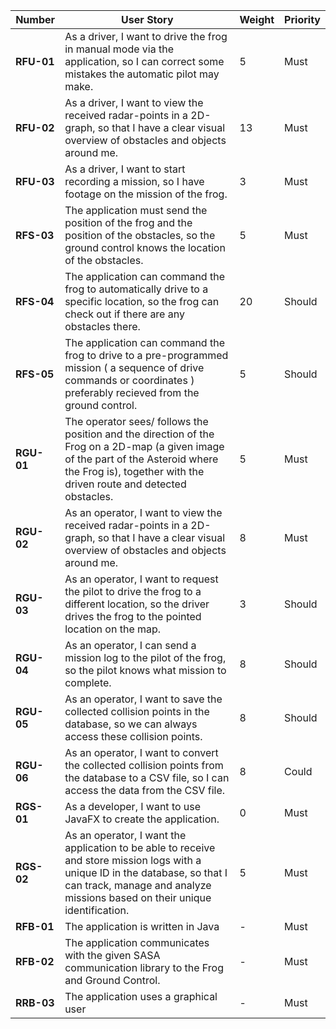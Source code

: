| **Number**  | **User Story**                                                                                                                                                                                               | **Weight** | **Priority** |
|-------------|--------------------------------------------------------------------------------------------------------------------------------------------------------------------------------------------------------------|------------|--------------|
| **RFU-01**  | As a driver, I want to drive the frog in manual mode via the application, so I can correct some mistakes the automatic pilot may make.                                                                       | 5          | Must         |
| **RFU-02**  | As a driver, I want to view the received radar-points in a 2D-graph, so that I have a clear visual overview of obstacles and objects around me.                                                              | 13          | Must         |
| **RFU-03**  | As a driver, I want to start recording a mission, so I have footage on the mission of the frog.                                                                                                              | 3          | Must         |
| **RFS-03**  | The application must send the position of the frog and the position of the obstacles, so the ground control knows the location of the obstacles.                                                             | 5          | Must         |
| **RFS-04**  | The application can command the frog to automatically drive to a specific location, so the frog can check out if there are any obstacles there.                                                              | 20         | Should       |
| **RFS-05**  | The application can command the frog to drive to a pre-programmed mission ( a sequence of drive commands or coordinates ) preferably recieved from the ground control.                                                                                            | 5         | Should       |
| **RGU-01** | The operator sees/ follows the position and the direction of the Frog on a 2D-map (a given image of the part of the Asteroid where the Frog is), together with the driven route and detected obstacles.                                                                                                         | 5          | Must         |
| **RGU-02**  | As an operator, I want to view the received radar-points in a 2D-graph, so that I have a clear visual overview of obstacles and objects around me.                                                           | 8          | Must         |
| **RGU-03**  | As an operator, I want to request the pilot to drive the frog to a different location, so the driver drives the frog to the pointed location on the map.                                                     | 3          | Should       |
| **RGU-04**  | As an operator, I can send a mission log to the pilot of the frog, so the pilot knows what mission to complete.                                                                                              | 8          | Should       |
| **RGU-05** | As an operator, I want to save the collected collision points in the database, so we can always access these collision points.                                                                               | 8          | Should       |                                                                                                 | 3          | Should       |
| **RGU-06**  | As an operator, I want to convert the collected collision points from the database to a CSV file, so I can access the data from the CSV file.                                                                | 8          | Could        |
| **RGS-01**  | As a developer, I want to use JavaFX to create the application.                                                                                                                                              | 0          | Must         |
| **RGS-02**  | As an operator, I want the application to be able to receive and store mission logs with a unique ID in the database, so that I can track, manage and analyze missions based on their unique identification. | 5          | Must         |
| **RFB-01** | The application is written in Java | - |  Must|
| **RFB-02** | The application communicates with the given SASA communication library to the Frog and Ground Control. |- | Must |
| **RRB-03** | The application uses a graphical user |- | Must | 